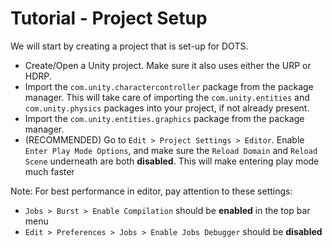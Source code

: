 
# Tutorial - Project Setup

We will start by creating a project that is set-up for DOTS.

- Create/Open a Unity project. Make sure it also uses either the URP or HDRP. 
- Import the `com.unity.charactercontroller` package from the package manager. This will take care of importing the `com.unity.entities` and `com.unity.physics` packages into your project, if not already present.
- Import the `com.unity.entities.graphics` package from the package manager.
- (RECOMMENDED) Go to `Edit > Project Settings > Editor`. Enable `Enter Play Mode Options`, and make sure the `Reload Domain` and `Reload Scene` underneath are both **disabled**. This will make entering play mode much faster

Note: For best performance in editor, pay attention to these settings:
* `Jobs > Burst > Enable Compilation` should be **enabled** in the top bar menu
* `Edit > Preferences > Jobs > Enable Jobs Debugger` should be **disabled**